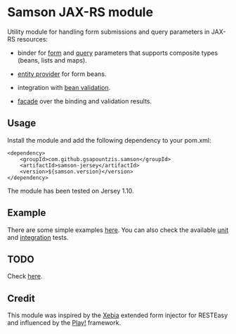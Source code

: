 
# Samson JAX-RS module

Utility module for handling form submissions and query parameters in JAX-RS resources:

* binder for
  [form](http://download.oracle.com/javaee/6/api/javax/ws/rs/FormParam.html) and
  [query](http://download.oracle.com/javaee/6/api/javax/ws/rs/QueryParam.html)
  parameters that supports composite types (beans, lists and maps).

* [entity provider](http://download.oracle.com/javaee/6/api/javax/ws/rs/ext/MessageBodyReader.html)
  for form beans.

* integration with [bean validation](http://beanvalidation.org).

* [facade](/gsapountzis/samson/blob/master/samson-core/src/main/java/samson/JForm.java)
  over the binding and validation results.

## Usage

Install the module and add the following dependency to your pom.xml:

	<dependency>
		<groupId>com.github.gsapountzis.samson</groupId>
		<artifactId>samson-jersey</artifactId>
		<version>${samson.version}</version>
	</dependency>

The module has been tested on Jersey 1.10.

## Example

There are some simple examples [here](/gsapountzis/samson/tree/master/examples/).
You can also check the available
[unit](/gsapountzis/samson/tree/master/samson-core/src/test/java/samson/bind/) and
[integration](/gsapountzis/samson/tree/master/samson-jersey/src/test/java/samson/jersey/) tests.

## TODO

Check [here](/gsapountzis/samson/blob/master/TODO.md).

## Credit

This module was inspired by the [Xebia](http://blog.xebia.com/2011/04/20/posting-complex-forms-with-resteasy-part-2/)
extended form injector for RESTEasy and influenced by the [Play!](http://www.playframework.org/) framework.
